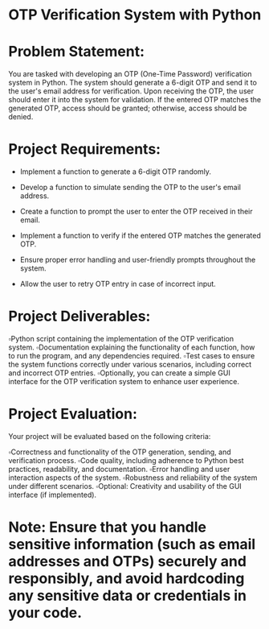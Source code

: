# OTP Verification System with Python
# Problem Statement:
You are tasked with developing an OTP (One-Time Password) verification system in Python. The system should generate a 6-digit OTP and send it to the user's email address for verification. Upon receiving the OTP, the user should enter it into the system for validation. If the entered OTP matches the generated OTP, access should be granted; otherwise, access should be denied.

# Project Requirements:
* Implement a function to generate a 6-digit OTP randomly.

* Develop a function to simulate sending the OTP to the user's email address.

* Create a function to prompt the user to enter the OTP received in their email.

* Implement a function to verify if the entered OTP matches the generated OTP.

* Ensure proper error handling and user-friendly prompts throughout the system.

* Allow the user to retry OTP entry in case of incorrect input.


# Project Deliverables:
▫Python script containing the implementation of the OTP verification system.
▫Documentation explaining the functionality of each function, how to run the program, and any dependencies required.
▫Test cases to ensure the system functions correctly under various scenarios, including correct and incorrect OTP entries.
▫Optionally, you can create a simple GUI interface for the OTP verification system to enhance user experience.

# Project Evaluation:
Your project will be evaluated based on the following criteria:

▫Correctness and functionality of the OTP generation, sending, and verification process.
▫Code quality, including adherence to Python best practices, readability, and documentation.
▫Error handling and user interaction aspects of the system.
▫Robustness and reliability of the system under different scenarios.
▫Optional: Creativity and usability of the GUI interface (if implemented).
# Note: Ensure that you handle sensitive information (such as email addresses and OTPs) securely and responsibly, and avoid hardcoding any sensitive data or credentials in your code.
